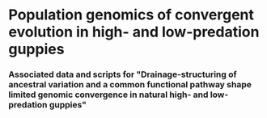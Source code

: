 # Population genomics of convergent evolution in high- and low-predation guppies
### Associated data and scripts for "Drainage-structuring of ancestral variation and a common functional pathway shape limited genomic convergence in natural high- and low-predation guppies"
